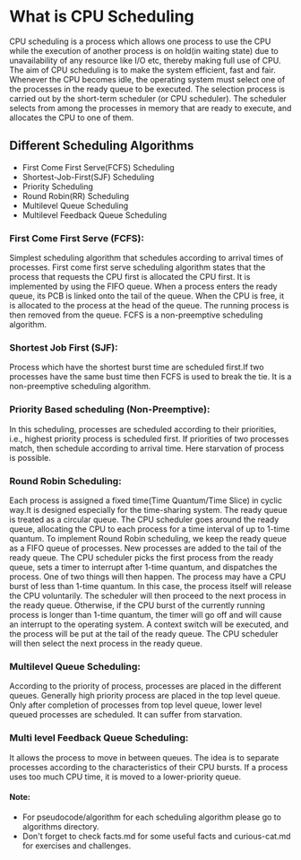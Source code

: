 # What is CPU Scheduling
CPU scheduling is a process which allows one process to use the CPU while the execution of another process is on hold(in waiting state) due to unavailability of any resource like I/O etc, thereby making full use of CPU. The aim of CPU scheduling is to make the system efficient, fast and fair.
Whenever the CPU becomes idle, the operating system must select one of the processes in the ready queue to be executed. The selection process is carried out by the short-term scheduler (or CPU scheduler). The scheduler selects from among the processes in memory that are ready to execute, and allocates the CPU to one of them.

## Different Scheduling Algorithms
- First Come First Serve(FCFS) Scheduling
- Shortest-Job-First(SJF) Scheduling
- Priority Scheduling
- Round Robin(RR) Scheduling
- Multilevel Queue Scheduling
- Multilevel Feedback Queue Scheduling

### First Come First Serve (FCFS): 
Simplest scheduling algorithm that schedules according to arrival times of processes. First come first serve scheduling algorithm states that the process that requests the CPU first is allocated the CPU first. It is implemented by using the FIFO queue. When a process enters the ready queue, its PCB is linked onto the tail of the queue. When the CPU is free, it is allocated to the process at the head of the queue. The running process is then removed from the queue. FCFS is a non-preemptive scheduling algorithm.

### Shortest Job First (SJF): 
Process which have the shortest burst time are scheduled first.If two processes have the same bust time then FCFS is used to break the tie. It is a non-preemptive scheduling algorithm.

### Priority Based scheduling (Non-Preemptive): 
In this scheduling, processes are scheduled according to their priorities, i.e., highest priority process is scheduled first. If priorities of two processes match, then schedule according to arrival time. Here starvation of process is possible.

### Round Robin Scheduling: 
Each process is assigned a fixed time(Time Quantum/Time Slice) in cyclic way.It is designed especially for the time-sharing system. The ready queue is treated as a circular queue. The CPU scheduler goes around the ready queue, allocating the CPU to each process for a time interval of up to 1-time quantum. To implement Round Robin scheduling, we keep the ready queue as a FIFO queue of processes. New processes are added to the tail of the ready queue. The CPU scheduler picks the first process from the ready queue, sets a timer to interrupt after 1-time quantum, and dispatches the process. One of two things will then happen. The process may have a CPU burst of less than 1-time quantum. In this case, the process itself will release the CPU voluntarily. The scheduler will then proceed to the next process in the ready queue. Otherwise, if the CPU burst of the currently running process is longer than 1-time quantum, the timer will go off and will cause an interrupt to the operating system. A context switch will be executed, and the process will be put at the tail of the ready queue. The CPU scheduler will then select the next process in the ready queue.

### Multilevel Queue Scheduling: 
According to the priority of process, processes are placed in the different queues. Generally high priority process are placed in the top level queue. Only after completion of processes from top level queue, lower level queued processes are scheduled. It can suffer from starvation.

### Multi level Feedback Queue Scheduling: 
It allows the process to move in between queues. The idea is to separate processes according to the characteristics of their CPU bursts. If a process uses too much CPU time, it is moved to a lower-priority queue.

#### Note: 
 - For pseudocode/algorithm for each scheduling algorithm please go to algorithms directory.
 - Don't forget to check facts.md for some useful facts  and curious-cat.md for exercises and challenges.
